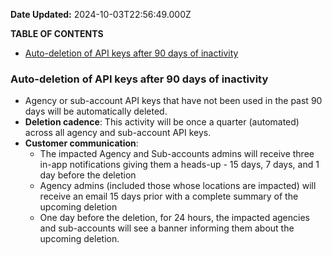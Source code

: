 **Date Updated:** 2024-10-03T22:56:49.000Z

**TABLE OF CONTENTS**

* [Auto-deletion of API keys after 90 days of inactivity](#Auto-deletion-of-API-keys-after-90-days-of-inactivity)

###   

### **Auto-deletion of API keys after 90 days of inactivity**

* Agency or sub-account API keys that have not been used in the past 90 days will be automatically deleted.
* **Deletion cadence**: This activity will be once a quarter (automated) across all agency and sub-account API keys.
* **Customer communication**:  
   * The impacted Agency and Sub-accounts admins will receive three in-app notifications giving them a heads-up - 15 days, 7 days, and 1 day before the deletion  
   * Agency admins (included those whose locations are impacted) will receive an email 15 days prior with a complete summary of the upcoming deletion  
   * One day before the deletion, for 24 hours, the impacted agencies and sub-accounts will see a banner informing them about the upcoming deletion.